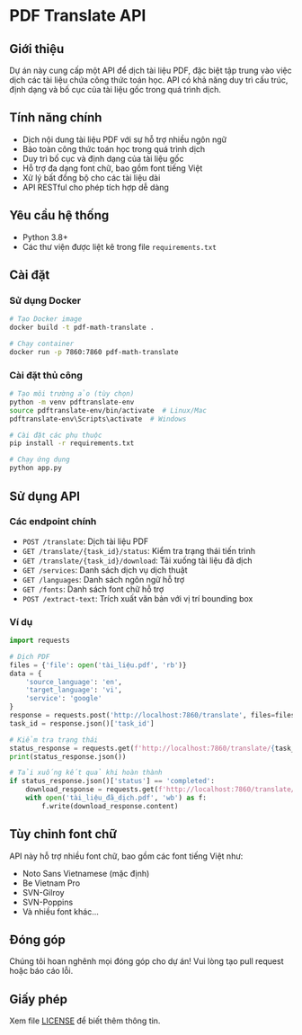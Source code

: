 # PDF Translate API

## Giới thiệu

Dự án này cung cấp một API để dịch tài liệu PDF, đặc biệt tập trung vào việc dịch các tài liệu chứa công thức toán học. API có khả năng duy trì cấu trúc, định dạng và bố cục của tài liệu gốc trong quá trình dịch.

## Tính năng chính

- Dịch nội dung tài liệu PDF với sự hỗ trợ nhiều ngôn ngữ
- Bảo toàn công thức toán học trong quá trình dịch
- Duy trì bố cục và định dạng của tài liệu gốc
- Hỗ trợ đa dạng font chữ, bao gồm font tiếng Việt
- Xử lý bất đồng bộ cho các tài liệu dài
- API RESTful cho phép tích hợp dễ dàng

## Yêu cầu hệ thống

- Python 3.8+
- Các thư viện được liệt kê trong file `requirements.txt`

## Cài đặt

### Sử dụng Docker

```bash
# Tạo Docker image
docker build -t pdf-math-translate .

# Chạy container
docker run -p 7860:7860 pdf-math-translate
```

### Cài đặt thủ công

```bash
# Tạo môi trường ảo (tùy chọn)
python -m venv pdftranslate-env
source pdftranslate-env/bin/activate  # Linux/Mac
pdftranslate-env\Scripts\activate  # Windows

# Cài đặt các phụ thuộc
pip install -r requirements.txt

# Chạy ứng dụng
python app.py
```

## Sử dụng API

### Các endpoint chính

- `POST /translate`: Dịch tài liệu PDF
- `GET /translate/{task_id}/status`: Kiểm tra trạng thái tiến trình
- `GET /translate/{task_id}/download`: Tải xuống tài liệu đã dịch
- `GET /services`: Danh sách dịch vụ dịch thuật
- `GET /languages`: Danh sách ngôn ngữ hỗ trợ
- `GET /fonts`: Danh sách font chữ hỗ trợ
- `POST /extract-text`: Trích xuất văn bản với vị trí bounding box

### Ví dụ

```python
import requests

# Dịch PDF
files = {'file': open('tài_liệu.pdf', 'rb')}
data = {
    'source_language': 'en',
    'target_language': 'vi',
    'service': 'google'
}
response = requests.post('http://localhost:7860/translate', files=files, data=data)
task_id = response.json()['task_id']

# Kiểm tra trạng thái
status_response = requests.get(f'http://localhost:7860/translate/{task_id}/status')
print(status_response.json())

# Tải xuống kết quả khi hoàn thành
if status_response.json()['status'] == 'completed':
    download_response = requests.get(f'http://localhost:7860/translate/{task_id}/download')
    with open('tài_liệu_đã_dịch.pdf', 'wb') as f:
        f.write(download_response.content)
```

## Tùy chỉnh font chữ

API này hỗ trợ nhiều font chữ, bao gồm các font tiếng Việt như:
- Noto Sans Vietnamese (mặc định)
- Be Vietnam Pro
- SVN-Gilroy
- SVN-Poppins
- Và nhiều font khác...

## Đóng góp

Chúng tôi hoan nghênh mọi đóng góp cho dự án! Vui lòng tạo pull request hoặc báo cáo lỗi.

## Giấy phép

Xem file [LICENSE](LICENSE) để biết thêm thông tin.
